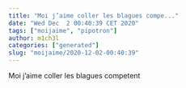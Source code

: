```yaml
---
title: "Moi j’aime coller les blagues compe..."
date: "Wed Dec  2 00:40:39 CET 2020"
tags: ["moijaime", "pipotron"]
author: m1ch3l
categories: ["generated"]
slug: "moijaime/2020-12-02-00:40:39"
---
```


Moi j’aime coller les blagues competent
